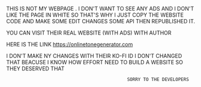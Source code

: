 THIS IS NOT MY WEBPAGE . I DON'T WANT TO SEE ANY ADS AND I DON'T LIKE THE PAGE IN WHITE SO THAT'S WHY I JUST COPY THE WEBSITE CODE AND MAKE SOME EDIT CHANGES SOME API THEN REPUBLISHED IT.

   YOU CAN VISIT THEIR REAL WEBSITE (WITH ADS) WITH AUTHOR 

   HERE IS THE LINK
                                     https://onlinetonegenerator.com

  I DON'T MAKE NY CHANGES WITH THEIR KO-FI ID I DON'T CHANGED THAT BEACUSE I KNOW HOW EFFORT NEED TO BUILD A WEBSITE SO THEY DESERVED THAT

                                                 SORRY TO THE DEVELOPERS
